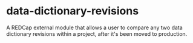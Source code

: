 # data-dictionary-revisions
A REDCap external module that allows a user to compare any two data dictionary revisions within a project, after it's been moved to production.

